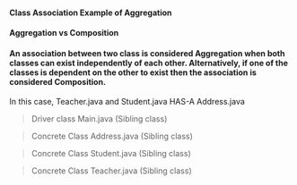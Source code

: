 #### Class Association Example of Aggregation

#### Aggregation vs Composition

#### An association between two class is considered **Aggregation** when both classes can exist independently of each other. Alternatively, if one of the classes is dependent on the other to exist then the association is considered **Composition**.

In this case, Teacher.java and Student.java HAS-A Address.java

> Driver class   Main.java (Sibling class)

> Concrete Class  Address.java (Sibling class)

> Concrete Class  Student.java (Sibling class)

> Concrete Class  Teacher.java (Sibling class)
